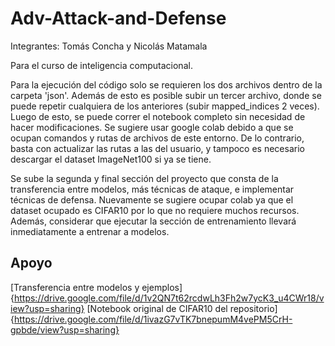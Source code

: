 # Adv-Attack-and-Defense
Integrantes: Tomás Concha y Nicolás Matamala

Para el curso de inteligencia computacional.

Para la ejecución del código solo se requieren los dos archivos dentro de la carpeta 'json'. Además de esto es posible subir un tercer archivo, donde se puede repetir cualquiera de los anteriores (subir mapped_indices 2 veces). Luego de esto, se puede correr el notebook completo sin necesidad de hacer modificaciones. Se sugiere usar google colab debido a que se ocupan comandos y rutas de archivos de este entorno. De lo contrario, basta con actualizar las rutas a las del usuario, y tampoco es necesario descargar el dataset ImageNet100 si ya se tiene. 

Se sube la segunda y final sección del proyecto que consta de la transferencia entre modelos, más técnicas de ataque, e implementar técnicas de defensa. Nuevamente se sugiere ocupar colab ya que el dataset ocupado es CIFAR10 por lo que no requiere muchos recursos. Además, considerar que ejecutar la sección de entrenamiento llevará inmediatamente a entrenar a modelos.  



## Apoyo 


[Transferencia entre modelos y ejemplos]{https://drive.google.com/file/d/1v2QN7t62rcdwLh3Fh2w7ycK3_u4CWr18/view?usp=sharing}
[Notebook original de CIFAR10 del repositorio]{https://drive.google.com/file/d/1ivazG7vTK7bnepumM4vePM5CrH-gpbde/view?usp=sharing}
